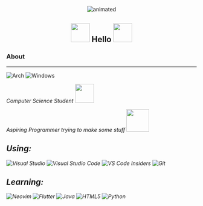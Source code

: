 <p align = "center"> 
  <img src = "https://i.pinimg.com/originals/75/8f/1c/758f1cd8cede9c3e4711306fc030f4ce.gif" alt="animated" />
</p>
<h2><p align = "center"> <img src = "https://media.tenor.com/AsSfJggfkFcAAAAM/chubby-tonton.gif" width="50"> Hello <img src = "https://media.tenor.com/AsSfJggfkFcAAAAM/chubby-tonton.gif" width="50"></p></h2>

### About
---------------------------------------------------------------------------------------------------------------------------------------------------------------------------------
![Arch](https://img.shields.io/badge/Arch%20Linux-1793D1?logo=arch-linux&logoColor=fff&style=for-the-badge)
![Windows](https://img.shields.io/badge/Windows-0078D6?style=for-the-badge&logo=windows&logoColor=white)

<p><em>Computer Science Student <img src="https://media.tenor.com/P5DB2iGAecsAAAAj/peach-cat.gif" width="50">
</em></p>
<p><em>Aspiring Programmer trying to make some stuff <img src = "https://thumbs.gfycat.com/MerryAgedArcticduck-size_restricted.gif" width = "60"</em></p>

## Using:

![Visual Studio](https://img.shields.io/badge/Visual%20Studio-5C2D91.svg?style=for-the-badge&logo=visual-studio&logoColor=white)
![Visual Studio Code](https://img.shields.io/badge/Visual%20Studio%20Code-0078d7.svg?style=for-the-badge&logo=visual-studio-code&logoColor=white)
![VS Code Insiders](https://img.shields.io/badge/VS%20Code%20Insiders-35b393.svg?style=for-the-badge&logo=visual-studio-code&logoColor=white)
![Git](https://img.shields.io/badge/git-%23F05033.svg?style=for-the-badge&logo=git&logoColor=white)


## Learning:

![Neovim](https://img.shields.io/badge/NeoVim-%2357A143.svg?&style=for-the-badge&logo=neovim&logoColor=white)
![Flutter](https://img.shields.io/badge/Flutter-%2302569B.svg?style=for-the-badge&logo=Flutter&logoColor=white)
![Java](https://img.shields.io/badge/java-%23ED8B00.svg?style=for-the-badge&logo=java&logoColor=white)
![HTML5](https://img.shields.io/badge/html5-%23E34F26.svg?style=for-the-badge&logo=html5&logoColor=white)
![Python](https://img.shields.io/badge/python-3670A0?style=for-the-badge&logo=python&logoColor=ffdd54)
